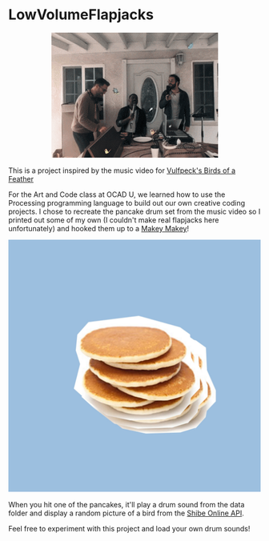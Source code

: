 # LowVolumeFlapjacks

<p align="center">
  <img src = "./data/birdsofafeather.gif"/>
</p>

This is a project inspired by the music video for [Vulfpeck's Birds of a Feather](https://www.youtube.com/watch?v=WQm4R0LM2mE)

For the Art and Code class at OCAD U, we learned how to use the Processing programming language to build out our own creative coding projects. I chose to recreate the pancake drum set from the music video so I printed out some of my own (I couldn't make real flapjacks here unfortunately) and hooked them up to a [Makey Makey](https://makeymakey.com/)!

<p align="center">
  <img src = "./data/pancakes-vulf.jpg"/>
</p>

When you hit one of the pancakes, it'll play a drum sound from the data folder and display a random picture of a bird from the [Shibe Online API](https://shibe.online/).

Feel free to experiment with this project and load your own drum sounds!